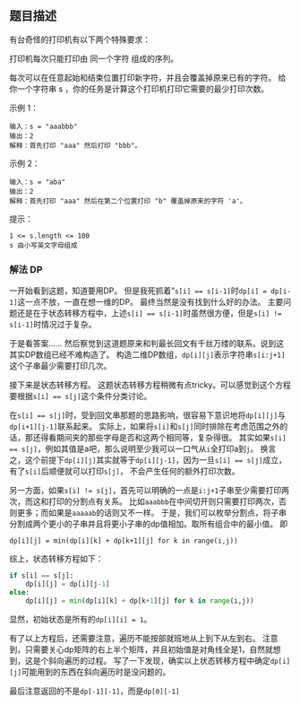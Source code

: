 ## 题目描述
有台奇怪的打印机有以下两个特殊要求：

打印机每次只能打印由 同一个字符 组成的序列。

每次可以在任意起始和结束位置打印新字符，并且会覆盖掉原来已有的字符。
给你一个字符串 s ，你的任务是计算这个打印机打印它需要的最少打印次数。

示例 1：
```
输入：s = "aaabbb"
输出：2
解释：首先打印 "aaa" 然后打印 "bbb"。
```
示例 2：
```
输入：s = "aba"
输出：2
解释：首先打印 "aaa" 然后在第二个位置打印 "b" 覆盖掉原来的字符 'a'。
```

提示：
```
1 <= s.length <= 100
s 由小写英文字母组成
```

### 解法 DP
一开始看到这题，知道要用DP。
但是我死抓着"`s[i] == s[i-1]`时`dp[i] = dp[i-1]`这一点不放，一直在想一维的DP。
最终当然是没有找到什么好的办法。
主要问题还是在于状态转移方程中，上述`s[i] == s[i-1]`时虽然很方便，但是`s[i] != s[i-1]`时情况过于复杂。

于是看答案……
然后察觉到这道题原来和判最长回文有千丝万缕的联系。说到这其实DP数组已经不难构造了。
构造二维DP数组，`dp[i][j]`表示字符串`s[i:j+1]`这个子串最少需要打印几次。

接下来是状态转移方程。
这题状态转移方程稍微有点tricky。可以感觉到这个方程要根据`s[i] == s[j]`这个条件分类讨论。

在`s[i] == s[j]`时，受到回文串那题的思路影响，很容易下意识地将`dp[i][j]`与`dp[i+1][j-1]`联系起来。
实际上，如果将`s[i]`和`s[j]`同时排除在考虑范围之外的话，那还得看期间夹的那些字母是否和这两个相同等，复杂得很。
其实如果`s[i] == s[j]`，例如其值是a吧，那么说明至少我可以一口气从`i`全打印a到`j`。
换言之，这个前提下`dp[i][j]`其实就等于`dp[i][j-1]`，因为一旦`s[i] == s[j]`成立，有了`s[i]`后顺便就可以打印`s[j]`，
不会产生任何的额外打印次数。

另一方面，如果`s[i] != s[j]`，首先可以明确的一点是`i:j+1`子串至少需要打印两次，而这和打印的分割点有关系。
比如`aaabbb`在中间切开则只需要打印两次，否则更多；而如果是`aaaaab`的话则又不一样。
于是，我们可以枚举分割点，将子串分割成两个更小的子串并且将更小子串的dp值相加。取所有组合中的最小值。
即
```text
dp[i][j] = min(dp[i][k] + dp[k+1][j] for k in range(i,j))
```

综上，状态转移方程如下：
```python
if s[i] == s[j]:
    dp[i][j] = dp[i][j-1]
else:
    dp[i][j] = min(dp[i][k] + dp[k+1][j] for k in range(i,j))
```
显然，初始状态是所有的`dp[i][i] = 1`。

有了以上方程后，还需要注意，遍历不能按部就班地从上到下从左到右。
注意到，只需要关心dp矩阵的右上半个矩阵，并且初始值是对角线全是1，自然就想到，这是个斜向遍历的过程。
写了一下发现，确实以上状态转移方程中确定`dp[i][j]`可能用到的东西在斜向遍历时是没问题的。

最后注意返回的不是`dp[-1][-1]`，而是`dp[0][-1]`